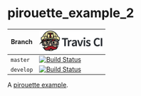 # pirouette_example_2

Branch   |[![Travis CI logo](TravisCI.png)](https://travis-ci.org)
---------|---------------------------------------
`master` |[![Build Status](https://travis-ci.org/richelbilderbeek/pirouette_example_2.svg?branch=master)](https://travis-ci.org/richelbilderbeek/pirouette_example_2)
`develop`|[![Build Status](https://travis-ci.org/richelbilderbeek/pirouette_example_2.svg?branch=develop)](https://travis-ci.org/richelbilderbeek/pirouette_example_2)

A [pirouette example](https://github.com/richelbilderbeek/pirouette_examples).

